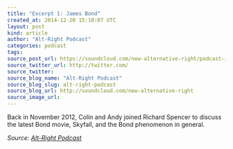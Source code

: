 ```yaml
---
title: "Excerpt 1: James Bond"
created_at: 2014-12-20 15:10:07 UTC
layout: post
kind: article
author: "Alt-Right Podcast"
categories: podcast
tags: 
source_post_url: https://soundcloud.com/new-alternative-right/podcast-i-james-bond
source_twitter_url: http://twitter.com/
source_twitter: 
source_blog_name: "Alt-Right Podcast"
source_blog_slug: alt-right-podcast
source_blog_url: http://soundcloud.com/new-alternative-right
source_image_url: 
---
```

Back in November 2012, Colin and Andy joined Richard Spencer to discuss the latest Bond movie, Skyfall, and the Bond phenomenon in general.<div class="">
    <i>Source: <a href="http://soundcloud.com/new-alternative-right">Alt-Right Podcast</a></i>
</div>
